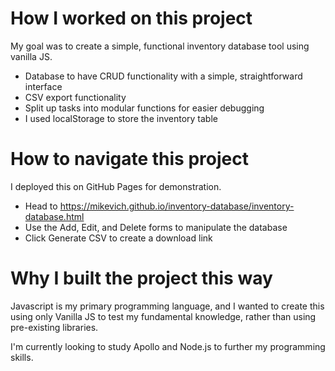 # How I worked on this project
My goal was to create a simple, functional inventory database tool using vanilla JS.
 * Database to have CRUD functionality with a simple, straightforward interface
 * CSV export functionality 
 * Split up tasks into modular functions for easier debugging
 * I used localStorage to store the inventory table

# How to navigate this project
I deployed this on GitHub Pages for demonstration.
 * Head to https://mikevich.github.io/inventory-database/inventory-database.html
 * Use the Add, Edit, and Delete forms to manipulate the database
 * Click Generate CSV to create a download link

# Why I built the project this way
Javascript is my primary programming language, and I wanted to create this using only Vanilla JS to test my fundamental knowledge, rather than using pre-existing libraries.

I'm currently looking to study Apollo and Node.js to further my programming skills.
